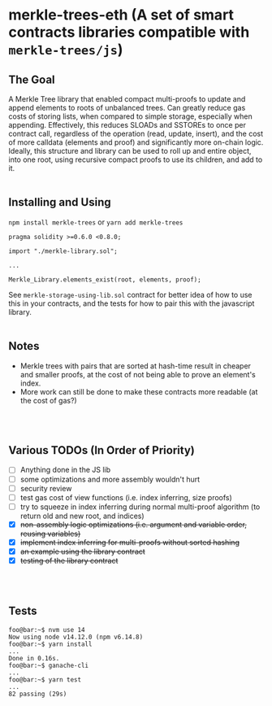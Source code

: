 # merkle-trees-eth (A set of smart contracts libraries compatible with `merkle-trees/js`)

## The Goal ##

A Merkle Tree library that enabled compact multi-proofs to update and append elements to roots of unbalanced trees. Can greatly reduce gas costs of storing lists, when compared to simple storage, especially when appending.
Effectively, this reduces SLOADs and SSTOREs to once per contract call, regardless of the operation (read, update, insert), and the cost of more calldata (elements and proof) and significantly more on-chain logic.
Ideally, this structure and library can be used to roll up and entire object, into one root, using recursive compact proofs to use its children, and add to it.
<br>
<br>

## Installing and Using ##

`npm install merkle-trees` or `yarn add merkle-trees`

```solidity
pragma solidity >=0.6.0 <0.8.0;

import "./merkle-library.sol";

...

Merkle_Library.elements_exist(root, elements, proof);
```

See `merkle-storage-using-lib.sol` contract for better idea of how to use this in your contracts, and the tests for how to pair this with the javascript library.
<br>
<br>

## Notes ##

- Merkle trees with pairs that are sorted at hash-time result in cheaper and smaller proofs, at the cost of not being able to prove an element's index.
- More work can still be done to make these contracts more readable (at the cost of gas?)
<br>
<br>

## Various TODOs (In Order of Priority) ##

- [ ] Anything done in the JS lib
- [ ] some optimizations and more assembly wouldn't hurt
- [ ] security review
- [ ] test gas cost of view functions (i.e. index inferring, size proofs)
- [ ] try to squeeze in index inferring during normal multi-proof algorithm (to return old and new root, and indices)
- [X] ~~non-assembly logic optimizations (i.e. argument and variable order, reusing variables)~~
- [X] ~~implement index inferring for multi-proofs without sorted hashing~~
- [X] ~~an example using the library contract~~
- [X] ~~testing of the library contract~~
<br>
<br>

## Tests ##

```console
foo@bar:~$ nvm use 14
Now using node v14.12.0 (npm v6.14.8)
foo@bar:~$ yarn install
...
Done in 0.16s.
foo@bar:~$ ganache-cli
...
foo@bar:~$ yarn test
...
82 passing (29s)
```
